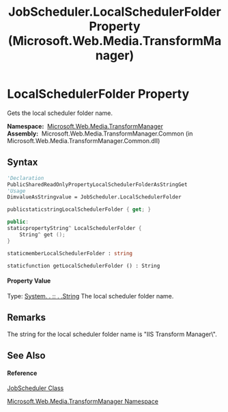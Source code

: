 ﻿---
title: JobScheduler.LocalSchedulerFolder Property  (Microsoft.Web.Media.TransformManager)
TOCTitle: LocalSchedulerFolder Property
ms:assetid: P:Microsoft.Web.Media.TransformManager.JobScheduler.LocalSchedulerFolder
ms:mtpsurl: https://msdn.microsoft.com/en-us/library/microsoft.web.media.transformmanager.jobscheduler.localschedulerfolder(v=VS.90)
ms:contentKeyID: 35520576
ms.date: 06/14/2012
mtps_version: v=VS.90
f1_keywords:
- Microsoft.Web.Media.TransformManager.JobScheduler.get_LocalSchedulerFolder
- Microsoft.Web.Media.TransformManager.JobScheduler.LocalSchedulerFolder
dev_langs:
- CSharp
- JScript
- VB
- FSharp
- c++
api_location:
- Microsoft.Web.Media.TransformManager.Common.dll
api_name:
- Microsoft.Web.Media.TransformManager.JobScheduler.get_LocalSchedulerFolder
- Microsoft.Web.Media.TransformManager.JobScheduler.LocalSchedulerFolder
api_type:
- Managed
topic_type:
- apiref
- kbSyntax
product_family_name: VS
ROBOTS: INDEX,FOLLOW
---

# LocalSchedulerFolder Property

Gets the local scheduler folder name.

**Namespace:**  [Microsoft.Web.Media.TransformManager](microsoft-web-media-transformmanager-namespace.md)  
**Assembly:**  Microsoft.Web.Media.TransformManager.Common (in Microsoft.Web.Media.TransformManager.Common.dll)

## Syntax

``` vb
'Declaration
PublicSharedReadOnlyPropertyLocalSchedulerFolderAsStringGet
'Usage
DimvalueAsStringvalue = JobScheduler.LocalSchedulerFolder
```

``` csharp
publicstaticstringLocalSchedulerFolder { get; }
```

``` c++
public:
staticpropertyString^ LocalSchedulerFolder {
    String^ get ();
}
```

``` fsharp
staticmemberLocalSchedulerFolder : string
```

``` jscript
staticfunction getLocalSchedulerFolder () : String
```

#### Property Value

Type: [System. . :: . .String](https://msdn.microsoft.com/en-us/library/s1wwdcbf\(v=vs.90\))  
The local scheduler folder name.  

## Remarks

The string for the local scheduler folder name is "IIS Transform Manager\\".

## See Also

#### Reference

[JobScheduler Class](jobscheduler-class-microsoft-web-media-transformmanager.md)

[Microsoft.Web.Media.TransformManager Namespace](microsoft-web-media-transformmanager-namespace.md)

